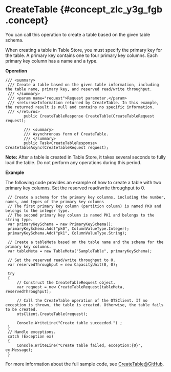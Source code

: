 # CreateTable {#concept_zlc_y3g_fgb .concept}

You can call this operation to create a table based on the given table schema.

When creating a table in Table Store, you must specify the primary key for the table. A primary key contains one to four primary key columns. Each primary key column has a name and a type.

**Operation**

```language-csharp
/// <summary>
 /// Create a table based on the given table information, including the table name, primary key, and reserved read/write throughput.
 /// </summary>
 /// <param name="request">Request parameter.</param>
 /// <returns>Information returned by CreateTable. In this example, the returned result is null and contains no specific information.
 /// </returns>
        public CreateTableResponse CreateTable(CreateTableRequest request);

        /// <summary>
        /// Asynchronous form of CreateTable.
        /// </summary>
        public Task<CreateTableResponse> CreateTableAsync(CreateTableRequest request); 

```

**Note:** After a table is created in Table Store, it takes several seconds to fully load the table. Do not perform any operations during this period.

**Example**

The following code provides an example of how to create a table with two primary key columns. Set the reserved read/write throughput to 0.

```language-csharp
 // Create a schema for the primary key columns, including the number, names, and types of the primary key columns
 // The first primary key column (partition column) is named PK0 and belongs to the integer type.
 // The second primary key column is named PK1 and belongs to the string type.
 var primaryKeySchema = new PrimaryKeySchema();
 primaryKeySchema.Add("pk0", ColumnValueType.Integer);
 primaryKeySchema.Add("pk1", ColumnValueType.String);

 // Create a tableMeta based on the table name and the schema for the primary key columns.
 var tableMeta = new TableMeta("SampleTable", primaryKeySchema);

 // Set the reserved read/write throughput to 0.
 var reservedThroughput = new CapacityUnit(0, 0);

 try
 {
     // Construct the CreateTableRequest object.
     var request = new CreateTableRequest(tableMeta, reservedThroughput);

     // Call the CreateTable operation of the OTSClient. If no exception is thrown, the table is created. Otherwise, the table fails to be created.
     otsClient.CreateTable(request);

     Console.WriteLine("Create table succeeded.") ;
 }
 // Handle exceptions.
 catch (Exception ex)
 {
     Console.WriteLine("Create table failed, exception:{0}", ex.Message);
 }

```

For more information about the full sample code, see [CreateTable@GitHub](https://github.com/aliyun/aliyun-tablestore-csharp-sdk/blob/master/sample/Samples/CreateTableSample.cs).

